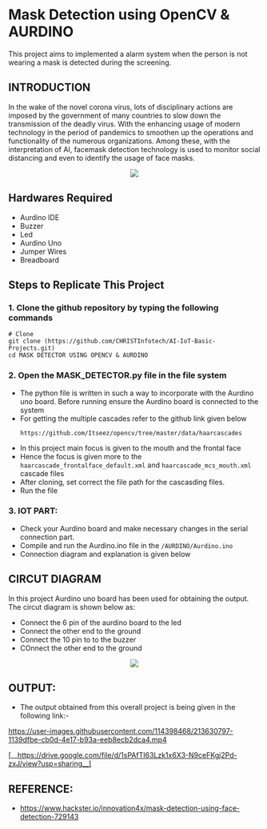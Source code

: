 # Mask Detection using OpenCV & AURDINO

This project aims to implemented a alarm system when the person is not wearing a mask is detected during the screening.

## INTRODUCTION

In the wake of the novel corona virus, lots of disciplinary actions are imposed by the government of many countries to slow down the transmission of the deadly virus. With the enhancing usage of modern technology in the period of pandemics to smoothen up the operations and functionality of the numerous organizations. Among these, with the interpretation of AI, facemask detection technology is used to monitor social distancing and even to identify the usage of face masks.

<p align="center">
  <img src="https://user-images.githubusercontent.com/114398468/213355132-3a9945ef-ffaa-4cb6-9b6d-59d2afb6c936.png" />
</p>

## Hardwares Required

 - Aurdino IDE
 - Buzzer
 - Led
 - Aurdino Uno
 - Jumper Wires
 - Breadboard

## Steps to Replicate This Project

### 1. Clone the github repository by typing the following commands

```
# Clone
git clone (https://github.com/CHRISTInfotech/AI-IoT-Basic-Projects.git)
cd MASK DETECTOR USING OPENCV & AURDINO
```

### 2. Open the MASK_DETECTOR.py file in the file system

 - The python file is written in such a way to incorporate with the Aurdino uno board. Before running ensure the Aurdino board is connected to the system
 - For getting the multiple cascades refer to the github link given below
    ```
    https://github.com/Itseez/opencv/tree/master/data/haarcascades
    ```
 - In this project main focus is given to the mouth and the frontal face
 - Hence the focus is given more to the ```haarcascade_frontalface_default.xml``` and ```haarcascade_mcs_mouth.xml``` cascade files 
 - After cloning, set correct the file path for the cascasding files.
 - Run the file
 
### 3. IOT PART:

 - Check your Aurdino board and make necessary changes in the serial connection part.
 - Compile and run the Aurdino.ino file in the ```/AURDINO/Aurdino.ino```
 - Connection diagram and explanation is given below
 
## CIRCUT DIAGRAM

In this project Aurdino uno board has been used for obtaining the output. The circut diagram is shown below as:

+ Connect the 6 pin of the aurdino board to the led
+ Connect the other end to the ground
+ Connect the 10 pin to to the buzzer 
+ COnnect the other end to the ground

<p align="center">
  <img src="https://user-images.githubusercontent.com/114398468/213362284-26444d3c-2030-42c8-8927-7d9acae1efeb.jpeg" />
</p>


## OUTPUT:

- The output obtained from this overall project is being given in the following link:-

https://user-images.githubusercontent.com/114398468/213630797-1139dfbe-cb0d-4e17-b93a-eeb8ecb2dca4.mp4

[__https://drive.google.com/file/d/1sPAfTI63Lzk1x6X3-N9ceFKgj2Pd-zxJ/view?usp=sharing__]

## REFERENCE:
 - https://www.hackster.io/innovation4x/mask-detection-using-face-detection-729143










